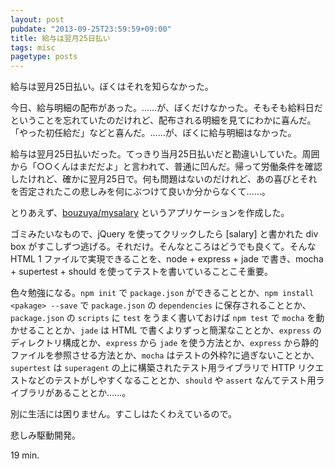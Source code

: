 ```yaml
---
layout: post
pubdate: "2013-09-25T23:59:59+09:00"
title: 給与は翌月25日払い
tags: misc
pagetype: posts
---
```

給与は翌月25日払い。ぼくはそれを知らなかった。

今日、給与明細の配布があった。……が、ぼくだけなかった。そもそも給料日だということを忘れていたのだけれど、配布される明細を見てにわかに喜んだ。「やった初任給だ」などと喜んだ。……が、ぼくに給与明細はなかった。

給与は翌月25日払いだった。てっきり当月25日払いだと勘違いしていた。周囲から「○○くんはまだだよ」と言われて、普通に凹んだ。帰って労働条件を確認したけれど、確かに翌月25日で。何も問題はないのだけれど、あの喜びとそれを否定されたこの悲しみを何にぶつけて良いか分からなくて……。

とりあえず、[bouzuya/mysalary][bouzuya/mysalary] というアプリケーションを作成した。

ゴミみたいなもので、jQuery を使ってクリックしたら [salary] と書かれた div box がすこしずつ逃げる。それだけ。そんなところはどうでも良くて。そんな HTML 1 ファイルで実現できることを、node + express + jade で書き、mocha + supertest + should を使ってテストを書いていることこそ重要。

色々勉強になる。`npm init` で `package.json` ができることとか、`npm install <pakage> --save` で `package.json` の `dependencies` に保存されることとか、`package.json` の `scripts` に `test` をうまく書いておけば `npm test` で `mocha` を動かせることとか、`jade` は HTML で書くよりずっと簡潔なこととか、`express` のディレクトリ構成とか、`express` から `jade` を使う方法とか、`express` から静的ファイルを参照させる方法とか、`mocha` はテストの外枠?に過ぎないこととか、`supertest` は `superagent` の上に構築されたテスト用ライブラリで HTTP リクエストなどのテストがしやすくなることとか、`should` や `assert` なんてテスト用ライブラリがあることとか……。

別に生活には困りません。すこしはたくわえているので。

悲しみ駆動開発。

19 min.

[bouzuya/mysalary]: https://github.com/bouzuya/mysalary.git
